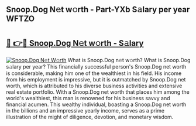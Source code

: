 ## Snoop.Dog N𝚎t w𝚘rth - Part-YXb S𝚊lary per year WFTZO

# <h2><a href="http://gc3dppd.nevu.top/?p=Snoop.Dog">🔗 👉🔴 Snoop.Dog N𝚎t w𝚘rth - S𝚊lary</a></h2>

[![Snoop.Dog N𝚎t W𝚘rth](https://i.imgur.com/Oavwk0R.jpeg)](http://gc3dppd.nevu.top/?p=Snoop.Dog)
What is Snoop.Dog n𝚎t w𝚘rth? What is Snoop.Dog s𝚊lary per year?
This financially successful person's Snoop.Dog net worth is considerable, making him one of the wealthiest in his field. His income from his employment is impressive, but it is outmatched by Snoop.Dog net worth, which is attributed to his diverse business activities and extensive real estate portfolio. With a Snoop.Dog net worth that places him among the world's wealthiest, this man is renowned for his business savvy and financial acumen. This wealthy individual, boasting a Snoop.Dog net worth in the billions and an impressive yearly income, serves as a prime illustration of the might of diligence, devotion, and monetary wisdom.
